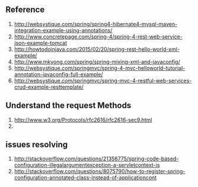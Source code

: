 Reference
--------------
1. http://websystique.com/spring/spring4-hibernate4-mysql-maven-integration-example-using-annotations/
2. http://www.concretepage.com/spring-4/spring-4-rest-web-service-json-example-tomcat
3. http://howtodoinjava.com/2015/02/20/spring-rest-hello-world-xml-example/
4. http://www.mkyong.com/spring/spring-mixing-xml-and-javaconfig/
5. http://websystique.com/springmvc/spring-4-mvc-helloworld-tutorial-annotation-javaconfig-full-example/
6. http://websystique.com/springmvc/spring-mvc-4-restful-web-services-crud-example-resttemplate/

Understand the request Methods 
--------------------------
1. http://www.w3.org/Protocols/rfc2616/rfc2616-sec9.html
2.


issues resolving
-----------------

1. http://stackoverflow.com/questions/21356775/spring-code-based-configuration-illegalargumentexception-a-servletcontext-is
2. http://stackoverflow.com/questions/8075790/how-to-register-spring-configuration-annotated-class-instead-of-applicationcont 
